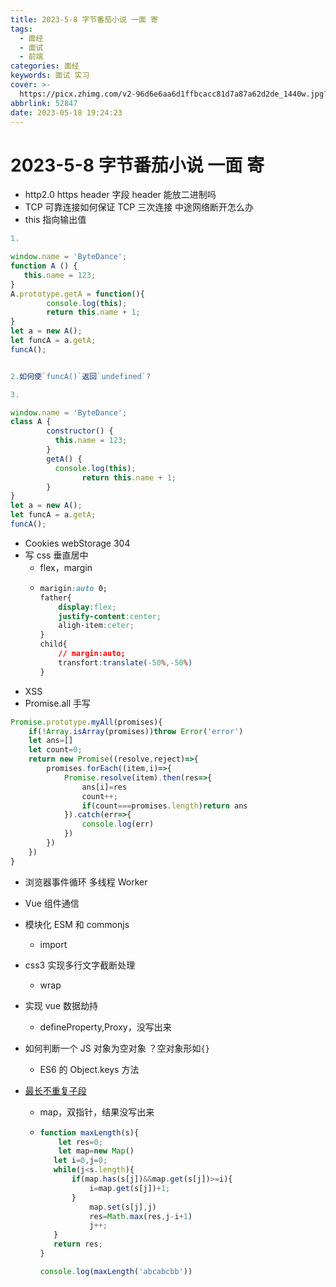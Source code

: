 ```yaml
---
title: 2023-5-8 字节番茄小说 一面 寄
tags:
  - 面经
  - 面试
  - 前端
categories: 面经
keywords: 面试 实习
cover: >-
  https://picx.zhimg.com/v2-96d6e6aa6d1ffbcacc81d7a87a62d2de_1440w.jpg?source=172ae18b
abbrlink: 52847
date: 2023-05-18 19:24:23
---
```


# 2023-5-8 字节番茄小说 一面 寄

- http2.0 https header 字段 header 能放二进制吗
- TCP 可靠连接如何保证 TCP 三次连接 中途网络断开怎么办
- this 指向输出值

```JavaScript
1.

window.name = 'ByteDance';
function A () {
   this.name = 123;
}
A.prototype.getA = function(){
        console.log(this);
        return this.name + 1;
}
let a = new A();
let funcA = a.getA;
funcA();


2.如何使`funcA()`返回`undefined`?

3.

window.name = 'ByteDance';
class A {
        constructor() {
          this.name = 123;
        }
        getA() {
          console.log(this);
                return this.name + 1;
        }
}
let a = new A();
let funcA = a.getA;
funcA();
```

- Cookies webStorage 304
- 写 css 垂直居中
  - flex，margin
  - ```CSS
    marigin:auto 0;
    father{
        display:flex;
        justify-content:center;
        aligh-item:ceter;
    }
    child{
        // margin:auto;
        transfort:translate(-50%,-50%)
    }
    ```
- XSS
- Promise.all 手写

```JavaScript
Promise.prototype.myAll(promises){
    if(!Array.isArray(promises))throw Error('error')
    let ans=[]
    let count=0;
    return new Promise((resolve,reject)=>{
        promises.forEach((item,i)=>{
            Promise.resolve(item).then(res=>{
                ans[i]=res
                count++;
                if(count===promises.length)return ans
            }).catch(err=>{
                console.log(err)
            })
        })
    })
}
```

- 浏览器事件循环 多线程 Worker
- Vue 组件通信
- 模块化 ESM 和 commonjs

  - import

- css3 实现多行文字截断处理

  - wrap

- 实现 vue 数据劫持

  - defineProperty,Proxy，没写出来

- 如何判断一个 JS 对象为空对象 ？空对象形如`{}`

  - ES6 的 Object.keys 方法

- [最长不重复子段](https://leetcode.cn/problems/longest-substring-without-repeating-characters/)
  - map，双指针，结果没写出来
  - ```JavaScript
    function maxLength(s){
        let res=0;
        let map=new Map()
       let i=0,j=0;
       while(j<s.length){
           if(map.has(s[j])&&map.get(s[j])>=i){
               i=map.get(s[j])+1;
           }
               map.set(s[j],j)
               res=Math.max(res,j-i+1)
               j++;
       }
       return res;
    }

    console.log(maxLength('abcabcbb'))
    ```
